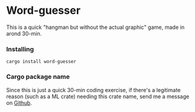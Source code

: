 # Word-guesser
This is a quick "hangman but without the actual graphic" game,
made in arond 30-min.


### Installing
```
cargo install word-guesser
```

### Cargo package name
Since this is just a quick 30-min coding exercise,
if there's a legitimate reason (such as a ML crate) needing this crate name,
send me a message on [Github](https://github.com/mibmo).
